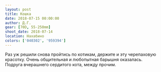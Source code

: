 ```yaml
---
layout: post
title: Кошка
date: 2018-07-15 00:00:00
author: Д.Г.
gear: [70D, 55-250mm]
shoot_date: 2018-07-14
location: Нахабино
colors: ['040302', '959394']
---
```

Раз уж решили снова пройтись по котикам, держите и эту черепаховую красотку. Очень общительная и любопытная барышня оказалась. Подруга вчерашнего сердитого кота, между прочим.

